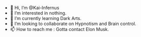 - 👋 Hi, I’m @Kai-Infernus
- 👀 I’m interested in nothing.
- 🌱 I’m currently learning Dark Arts.
- 💞️ I’m looking to collaborate on Hypnotism and Brain control.
- 📫 How to reach me : Gotta contact Elon Musk.

<!---
Kai-Infernus/Kai-Infernus is a ✨ special ✨ repository because its `README.md` (this file) appears on your GitHub profile.
You can click the Preview link to take a look at your changes.
--->

